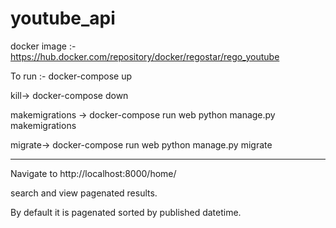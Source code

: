# youtube_api

docker image :- 
https://hub.docker.com/repository/docker/regostar/rego_youtube

To run :-
docker-compose up

kill->
docker-compose down

makemigrations ->
docker-compose run web python manage.py makemigrations

migrate->
docker-compose run web python manage.py migrate

----------------------

Navigate to http://localhost:8000/home/

search and view pagenated results.

By default it is pagenated sorted by published datetime.


